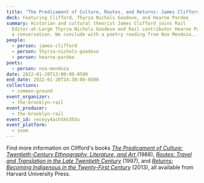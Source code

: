 ```yaml
---
title: "The Predicament of Culture, Routes, and Returns: James Clifford"
deck: Featuring Clifford, Thyrza Nichols Goodeve, and Hearne Pardee
summary: Historian and cultural theorist James Clifford joins Rail
  Editor-at-Large Thyrza Nichols Goodeve and Rail contributor Hearne Pardee for
  a conversation. We conclude with a poetry reading from Noa Mendoza..
people:
  - person: james-clifford
  - person: thyrza-nichols-goodeve
  - person: hearne-pardee
poets:
  - person: noa-mendoza
date: 2022-01-20T13:00:00-0500
end_date: 2022-01-20T14:30:00-0500
collections:
  - common-ground
event_organizer:
  - the-brooklyn-rail
event_producer:
  - the-brooklyn-rail
event_id: receyy4ashSkh393u
event_platform:
  - zoom
---
```

Find more information on Clifford's books *[The Predicament of Culture: Twentieth-Century Ethnography, Literature, and Art ](https://www.hup.harvard.edu/catalog.php?isbn=9780674698437)*(1988), *[Routes: Travel and Translation in the Late Twentieth Century](https://www.hup.harvard.edu/catalog.php?isbn=9780674779617)* (1997), and *[Returns:
Becoming Indigenous in the Twenty-First Century](https://www.hup.harvard.edu/catalog.php?isbn=9780674724921)* (2013), all available from Harvard University Press.